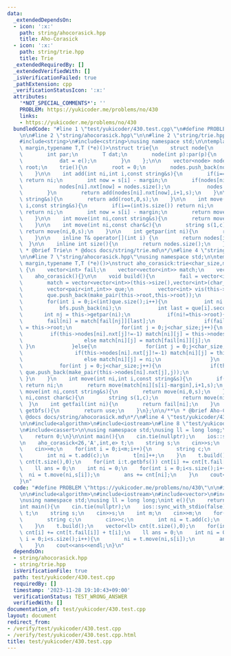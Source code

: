 ```yaml
---
data:
  _extendedDependsOn:
  - icon: ':x:'
    path: string/ahocorasick.hpp
    title: Aho-Corasick
  - icon: ':x:'
    path: string/trie.hpp
    title: Trie
  _extendedRequiredBy: []
  _extendedVerifiedWith: []
  _isVerificationFailed: true
  _pathExtension: cpp
  _verificationStatusIcon: ':x:'
  attributes:
    '*NOT_SPECIAL_COMMENTS*': ''
    PROBLEM: https://yukicoder.me/problems/no/430
    links:
    - https://yukicoder.me/problems/no/430
  bundledCode: "#line 1 \"test/yukicoder/430.test.cpp\"\n#define PROBLEM \"https://yukicoder.me/problems/no/430\"\
    \n\n#line 2 \"string/ahocorasick.hpp\"\n\n#line 2 \"string/trie.hpp\"\n\n#include<vector>\n\
    #include<string>\n#include<cstring>\nusing namespace std;\n\ntemplate<int char_size,char\
    \ margin,typename T,T (*e)()>\nstruct trie{\n    struct node{\n        int nxt[char_size];\n\
    \        int par;\n        T dat;\n        node(int p):par(p){\n            memset(nxt,-1,sizeof(nxt));\n\
    \            dat = e();\n        }\n    };\n\n    vector<node> nodes;\n    int\
    \ root;\n    trie(){\n        root = 0;\n        nodes.push_back(node(-1));\n\
    \    }\n\n    int add(int ni,int i,const string&s){\n        if(i==(int)s.size())\
    \ return ni;\n        int now = s[i] - margin;\n        if(nodes[ni].nxt[now]==-1){\n\
    \            nodes[ni].nxt[now] = nodes.size();\n            nodes.push_back(node(ni));\n\
    \        }\n        return add(nodes[ni].nxt[now],i+1,s);\n    }\n\n    int add(const\
    \ string&s){\n        return add(root,0,s);\n    }\n\n    int move(int ni,int\
    \ i,const string&s){\n        if(i==(int)s.size()) return ni;\n        if(ni==-1)\
    \ return ni;\n        int now = s[i] - margin;\n        return move(nodes[ni].nxt[now],i+1,s);\n\
    \    }\n\n    int move(int ni,const string&s){\n        return move(ni,0,s);\n\
    \    }\n\n    int move(int ni,const char&c){\n        string s(1,c);\n       \
    \ return move(ni,0,s);\n    }\n\n    int getpar(int ni){\n        return nodes[ni].par;\n\
    \    }\n\n    inline T& operator[](int i) {\n        return nodes[i].dat;\n  \
    \  }\n\n    inline int size(){\n        return nodes.size();\n    }\n};\n\n/**\n\
    \ * @brief Trie\n * @docs docs/string/trie.md\n*/\n#line 4 \"string/ahocorasick.hpp\"\
    \n\n#line 7 \"string/ahocorasick.hpp\"\nusing namespace std;\n\ntemplate<int char_size,int\
    \ margin,typename T,T (*e)()>\nstruct aho_corasick:trie<char_size,margin,T,e>\
    \ {\n    vector<int> fail;\n    vector<vector<int>> match;\n    vector<int> bfs;\n\
    \    aho_corasick(){}\n\n    void build(){\n        fail = vector<int>(this->size(),this->root);\n\
    \        match = vector<vector<int>>(this->size(),vector<int>(char_size,-1));\n\
    \        vector<pair<int,int>> que;\n        vector<int> vis(this->size(),0);\n\
    \        que.push_back(make_pair(this->root,this->root));\n        vis[0] = 1;\n\
    \        for(int i = 0;i<(int)que.size();i++){\n            int ni = que[i].first;\n\
    \            bfs.push_back(ni);\n            int last = que[i].second;\n     \
    \       int nj = this->getpar(ni);\n            if(ni!=this->root){\n        \
    \        fail[ni] = match[fail[nj]][last];\n                if(fail[ni]==ni) fail[ni]\
    \ = this->root;\n                for(int j = 0;j<char_size;j++){\n           \
    \         if(this->nodes[ni].nxt[j]!=-1) match[ni][j] = this->nodes[ni].nxt[j];\n\
    \                    else match[ni][j] = match[fail[ni]][j];\n               \
    \ }\n            }else{\n                for(int j = 0;j<char_size;j++){\n   \
    \                 if(this->nodes[ni].nxt[j]!=-1) match[ni][j] = this->nodes[ni].nxt[j];\n\
    \                    else match[ni][j] = ni;\n                }\n            }\n\
    \            for(int j = 0;j<char_size;j++){\n                if(this->nodes[ni].nxt[j]!=-1)\
    \ que.push_back(make_pair(this->nodes[ni].nxt[j],j));\n            }\n       \
    \ }\n    }\n    int move(int ni,int i,const string&s){\n        if(i==(int)s.size())\
    \ return ni;\n        return move(match[ni][s[i]-margin],i+1,s);\n    }\n    int\
    \ move(int ni,const string&s){\n        return move(ni,0,s);\n    }\n    int move(int\
    \ ni,const char&c){\n        string s(1,c);\n        return move(ni,0,s);\n  \
    \  }\n    int getfail(int ni){\n        return fail[ni];\n    }\n    vector<int>\
    \ getbfs(){\n        return use;\n    }\n};\n\n/**\n * @brief Aho-Corasick\n *\
    \ @docs docs/string/ahocorasick.md\n*/\n#line 4 \"test/yukicoder/430.test.cpp\"\
    \n\n#include<algorithm>\n#include<iostream>\n#line 8 \"test/yukicoder/430.test.cpp\"\
    \n#include<cassert>\n\nusing namespace std;\nusing ll = long long;\nint e(){\n\
    \    return 0;\n}\n\nint main(){\n    cin.tie(nullptr);\n    ios::sync_with_stdio(false);\n\
    \n    aho_corasick<26,'A',int,e> t;\n    string s;\n    cin>>s;\n    int m;\n\
    \    cin>>m;\n    for(int i = 0;i<m;i++){\n        string c;\n        cin>>c;\n\
    \        int ni = t.add(c);\n        t[ni]++;\n    }\n    t.build();\n    vector<ll>\
    \ cnt(t.size(),0);\n    for(int i:t.getbfs()) cnt[i] += cnt[t.fail[i]] + t[i];\n\
    \    ll ans = 0;\n    int ni = 0;\n    for(int i = 0;i<s.size();i++){\n      \
    \  ni = t.move(ni,s[i]);\n        ans += cnt[ni];\n    }\n    cout<<ans<<endl;\n\
    }\n"
  code: "#define PROBLEM \"https://yukicoder.me/problems/no/430\"\n\n#include \"string/ahocorasick.hpp\"\
    \n\n#include<algorithm>\n#include<iostream>\n#include<vector>\n#include<cassert>\n\
    \nusing namespace std;\nusing ll = long long;\nint e(){\n    return 0;\n}\n\n\
    int main(){\n    cin.tie(nullptr);\n    ios::sync_with_stdio(false);\n\n    aho_corasick<26,'A',int,e>\
    \ t;\n    string s;\n    cin>>s;\n    int m;\n    cin>>m;\n    for(int i = 0;i<m;i++){\n\
    \        string c;\n        cin>>c;\n        int ni = t.add(c);\n        t[ni]++;\n\
    \    }\n    t.build();\n    vector<ll> cnt(t.size(),0);\n    for(int i:t.getbfs())\
    \ cnt[i] += cnt[t.fail[i]] + t[i];\n    ll ans = 0;\n    int ni = 0;\n    for(int\
    \ i = 0;i<s.size();i++){\n        ni = t.move(ni,s[i]);\n        ans += cnt[ni];\n\
    \    }\n    cout<<ans<<endl;\n}\n"
  dependsOn:
  - string/ahocorasick.hpp
  - string/trie.hpp
  isVerificationFile: true
  path: test/yukicoder/430.test.cpp
  requiredBy: []
  timestamp: '2023-11-28 19:10:43+09:00'
  verificationStatus: TEST_WRONG_ANSWER
  verifiedWith: []
documentation_of: test/yukicoder/430.test.cpp
layout: document
redirect_from:
- /verify/test/yukicoder/430.test.cpp
- /verify/test/yukicoder/430.test.cpp.html
title: test/yukicoder/430.test.cpp
---
```


